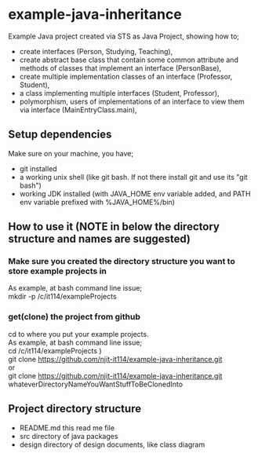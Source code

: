 # example-java-inheritance
Example Java project created via STS as Java Project, showing how to;
- create interfaces (Person, Studying, Teaching), 
- create abstract base class that contain some common attribute and methods of classes that implement an interface (PersonBase),
- create multiple implementation classes of an interface (Professor, Student), 
- a class implementing multiple interfaces (Student, Professor), 
- polymorphism, users of implementations of an interface to view them via interface (MainEntryClass.main),

## Setup dependencies
Make sure on your machine, you have;
- git installed
- a working unix shell (like git bash. If not there install git and use its "git bash")
- working JDK installed (with JAVA_HOME env variable added, and PATH env variable prefixed with %JAVA_HOME%/bin)

## How to use it  (NOTE in below the directory structure and names are suggested)
### Make sure you created the directory structure you want to store example projects in
As example, at bash command line issue;<br>
mkdir -p /c/it114/exampleProjects

### get(clone) the project from github
cd to where you put your example projects.<br>
As example, at bash command line issue;<br>
cd /c/it114/exampleProjects ) <br>
git clone https://github.com/njit-it114/example-java-inheritance.git <br>
or<br>
git clone https://github.com/njit-it114/example-java-inheritance.git  whateverDirectoryNameYouWantStuffToBeClonedInto

## Project directory structure
- README.md this read me file
- src directory of java packages
- design directory of design documents, like class diagram
 